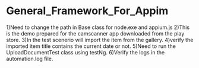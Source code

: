# General_Framework_For_Appim
1)Need to change the path in Base class for node.exe and appium.js
2)This is the demo prepared for the camscanner app downloaded from the play store.
3)In the test scenerio will import the item from the gallery.
4)verify the imported item title contains the current date or not.
5)Need to run the UploadDocumentTest  class using testNg.
6)Verify the logs in the automation.log file.
